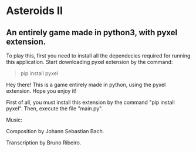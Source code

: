 # Asteroids II
## An entirely game made in python3, with pyxel extension.


To play this, first you need to install all the dependecies required for running this application.
Start downloading pyxel extension by the command:
>pip install pyxel



Hey there! This is a game entirely made in python, using the pyxel extension. Hope you enjoy it!

First of all, you must install this extension by the command "pip install pyxel".
Then, execute the file "main.py".


Music:

Composition by Johann Sebastian Bach.

Transcription by Bruno Ribeiro.
